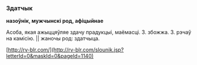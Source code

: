 ### Здатчык
**назоўнік, мужчынскі род, афіцыйнае**

Асоба, якая ажыццяўляе здачу прадукцыі, маёмасці. З. збожжа. З. рэчаў на камісію. || жаночы род: здатчыца.

<a rel="author">[http://rv-blr.com/](http://rv-blr.com/slounik.jsp?letterId=0&maskId=0&pageId=1140)</a>
